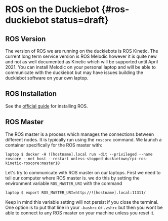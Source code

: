# ROS on the Duckiebot {#ros-duckiebot status=draft}

## ROS Version

The version of ROS we are running on the duckiebots is ROS Kinetic. The current long term service version is ROS Melodic however it is quite new and not as well documented as Kinetic which will be supported until April 2021. You can install Melodic on your personal laptop and will be able to communicate with the duckiebot but may have issues building the duckiebot software on your own laptop.

## ROS Installation

See the [official guide](http://wiki.ros.org/ROS/Installation) for installing ROS.


## ROS Master

The ROS master is a process which manages the connections between different nodes. It is typically run using the `roscore` command. We launch a container specifically for the ROS master with:

	laptop $ docker -H ![hostname].local run -dit --privileged --name roscore --net host --restart unless-stopped duckietown/rpi-ros-kinetic-roscore:master18


Let's try to communicate with ROS master on our laptops. First we need to tell our computer where ROS master is. we do this by setting the environment variable `ROS_MASTER_URI` with the command

	laptop $ export ROS_MASTER_URI=http://![hostname].local:11311/

Keep in mind this variable setting will not persist if you close the terminal. One option is to put that line in your `.bashrc` or `.zshrc` but then you wont be able to connect to any ROS master on your machine unless you reset it.

